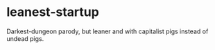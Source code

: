 # leanest-startup
Darkest-dungeon parody, but leaner and with capitalist pigs instead of undead pigs.
